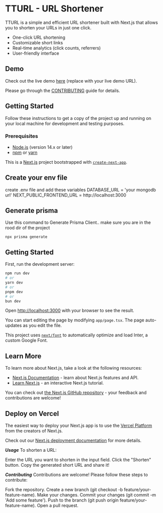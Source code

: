 # TTURL - URL Shortener

TTURL is a simple and efficient URL shortener built with Next.js that allows you to shorten your URLs in just one click.

- One-click URL shortening
- Customizable short links
- Real-time analytics (click counts, referrers)
- User-friendly interface

## Demo

Check out the live demo [here](https://tturl.vercel.app/) (replace with your live demo URL).

Please go through the [CONTRIBUTING](https://github.com/Sriparno08/Openpedia/blob/main/CONTRIBUTING.md) guide for details.

## Getting Started

Follow these instructions to get a copy of the project up and running on your local machine for development and testing purposes.

### Prerequisites

- [Node.js](https://nodejs.org/en/) (version 14.x or later)
- [npm](https://www.npmjs.com/) or [yarn](https://yarnpkg.com/)

This is a [Next.js](https://nextjs.org/) project bootstrapped with [`create-next-app`](https://github.com/vercel/next.js/tree/canary/packages/create-next-app).

## Create your env file

create .env file and add these variables
DATABASE_URL = 'your mongodb url'
NEXT_PUBLIC_FRONTEND_URL = http://localhost:3000

## Generate prisma

Use this command to Generate Prisma Client.. make sure you are in the rood dir of the project

```npx prisma generate```

## Getting Started

First, run the development server:

```bash
npm run dev
# or
yarn dev
# or
pnpm dev
# or
bun dev
```

Open [http://localhost:3000](http://localhost:3000) with your browser to see the result.

You can start editing the page by modifying `app/page.tsx`. The page auto-updates as you edit the file.

This project uses [`next/font`](https://nextjs.org/docs/basic-features/font-optimization) to automatically optimize and load Inter, a custom Google Font.

## Learn More

To learn more about Next.js, take a look at the following resources:

- [Next.js Documentation](https://nextjs.org/docs) - learn about Next.js features and API.
- [Learn Next.js](https://nextjs.org/learn) - an interactive Next.js tutorial.

You can check out [the Next.js GitHub repository](https://github.com/vercel/next.js/) - your feedback and contributions are welcome!

## Deploy on Vercel

The easiest way to deploy your Next.js app is to use the [Vercel Platform](https://vercel.com/new?utm_medium=default-template&filter=next.js&utm_source=create-next-app&utm_campaign=create-next-app-readme) from the creators of Next.js.

Check out our [Next.js deployment documentation](https://nextjs.org/docs/deployment) for more details.

***Usage***
To shorten a URL:

Enter the URL you want to shorten in the input field.
Click the "Shorten" button.
Copy the generated short URL and share it!

***Contributing***
Contributions are welcome! Please follow these steps to contribute:

Fork the repository.
Create a new branch (git checkout -b feature/your-feature-name).
Make your changes.
Commit your changes (git commit -m 'Add some feature').
Push to the branch (git push origin feature/your-feature-name).
Open a pull request.
